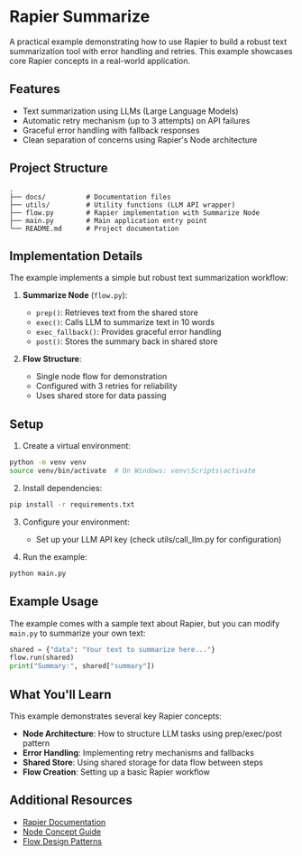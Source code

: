 # Rapier Summarize

A practical example demonstrating how to use Rapier to build a robust text summarization tool with error handling and retries. This example showcases core Rapier concepts in a real-world application.

## Features

- Text summarization using LLMs (Large Language Models)
- Automatic retry mechanism (up to 3 attempts) on API failures
- Graceful error handling with fallback responses
- Clean separation of concerns using Rapier's Node architecture

## Project Structure

```
.
├── docs/          # Documentation files
├── utils/         # Utility functions (LLM API wrapper)
├── flow.py        # Rapier implementation with Summarize Node
├── main.py        # Main application entry point
└── README.md      # Project documentation
```

## Implementation Details

The example implements a simple but robust text summarization workflow:

1. **Summarize Node** (`flow.py`):
   - `prep()`: Retrieves text from the shared store
   - `exec()`: Calls LLM to summarize text in 10 words
   - `exec_fallback()`: Provides graceful error handling
   - `post()`: Stores the summary back in shared store

2. **Flow Structure**:
   - Single node flow for demonstration
   - Configured with 3 retries for reliability
   - Uses shared store for data passing

## Setup

1. Create a virtual environment:
```bash
python -m venv venv
source venv/bin/activate  # On Windows: venv\Scripts\activate
```

2. Install dependencies:
```bash
pip install -r requirements.txt
```

3. Configure your environment:
   - Set up your LLM API key (check utils/call_llm.py for configuration)

4. Run the example:
```bash
python main.py
```

## Example Usage

The example comes with a sample text about Rapier, but you can modify `main.py` to summarize your own text:

```python
shared = {"data": "Your text to summarize here..."}
flow.run(shared)
print("Summary:", shared["summary"])
```

## What You'll Learn

This example demonstrates several key Rapier concepts:

- **Node Architecture**: How to structure LLM tasks using prep/exec/post pattern
- **Error Handling**: Implementing retry mechanisms and fallbacks
- **Shared Store**: Using shared storage for data flow between steps
- **Flow Creation**: Setting up a basic Rapier workflow

## Additional Resources

- [Rapier Documentation](https://ranganaths.github.io/Rapier/)
- [Node Concept Guide](https://ranganaths.github.io/Rapier/node.html)
- [Flow Design Patterns](https://ranganaths.github.io/Rapier/flow.html) 